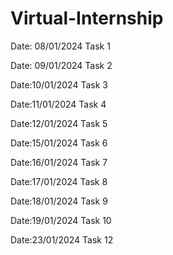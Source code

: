 # Virtual-Internship
Date: 08/01/2024
Task 1


Date: 09/01/2024
Task 2


Date:10/01/2024
Task 3

Date:11/01/2024
Task 4

Date:12/01/2024
Task 5

Date:15/01/2024
Task 6

Date:16/01/2024
Task 7

Date:17/01/2024
Task 8

Date:18/01/2024
Task 9

Date:19/01/2024
Task 10

Date:23/01/2024
Task 12
